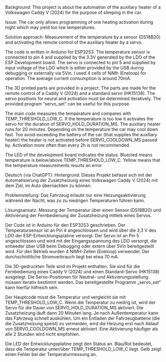 Background: This project is about the automation of the auxiliary heater of a Volkswagen Caddy V (2024) for the purpose of sleeping in the car. 

Issue: The car only allows programming of one heating  activation during night which may yield too low temperatures.

Solution approach: Measurement of the temperature by a sensor (DS18B20) and activating the remote control of the auxiliary heater by a servo.

The code is written in Arduino for ESP32S3. The temperature sensor is connected to pin 4 and supplied by the 3.3V generated by the LDO of the ESP Development board. The servo is connected to pin 5 and supplied by input voltage of the LDO which is either provided by the USB during debugging or externally via 5Vin. I used 4 cells of NiMh (Eneloop) for operation. The average current consumption is around 70mA.

The 3D printed parts are provided in a project. The parts are made for the remote control of a Caddy V (2024) and a standard servo (HK15138). The servo positions for neural and activation must be determined iteratively. The provided program “servo_set” can be useful for this purpose.

The main code measures the temperature and compares with TEMP_THRESHOLD_LOW_C. If the temperature is too low it activates the servo for the duration of SERVO_HOLD_DURATION_MS. The auxiliary heater runs for 20 minutes. Depending on the temperature the car may cool down fast. Too avoid exceeding the battery of the car (that supplies the auxiliary heater) the heater is not activated before SERVO_COOLDOWN_MS passed by. Activation more often than every 2h is not recommended. 

The LED of the development board indicates the status. Blue/red means temperature is below/above TEMP_THRESHOLD_LOW_C. Yellow means that the temperature measurements results an error

Deutsch (via ChatGPT):
Hintergrund: Dieses Projekt befasst sich mit der Automatisierung der Zusatzheizung eines Volkswagen Caddy V (2024) mit dem Ziel, im Auto übernachten zu können.

Problemstellung: Das Fahrzeug erlaubt nur eine Heizungsaktivierung während der Nacht, was zu zu niedrigen Temperaturen führen kann.

Lösungsansatz: Messung der Temperatur über einen Sensor (DS18B20) und Aktivierung der Fernbedienung der Zusatzheizung mittels eines Servos.

Der Code ist in Arduino für den ESP32S3 geschrieben. Der Temperatursensor ist an Pin 4 angeschlossen und wird über die 3,3 V des LDO der ESP-Entwicklungsplatine versorgt. Der Servo ist an Pin 5 angeschlossen und wird mit der Eingangsspannung des LDO versorgt, die entweder über USB beim Debugging oder extern über 5Vin bereitgestellt wird. Für den Betrieb wurden 4 NiMH-Zellen (Eneloop) verwendet. Der durchschnittliche Stromverbrauch liegt bei etwa 70 mA.

Die 3D-gedruckten Teile sind im Projekt enthalten. Sie sind für die Fernbedienung eines Caddy V (2024) und einen Standard-Servo (HK15138) ausgelegt. Die Servo-Positionen für Neutral- und Aktivierungsstellung müssen iterativ bestimmt werden. Das bereitgestellte Programm „servo_set“ kann hierfür hilfreich sein.

Der Hauptcode misst die Temperatur und vergleicht sie mit TEMP_THRESHOLD_LOW_C. Wenn die Temperatur zu niedrig ist, wird der Servo für die Dauer von SERVO_HOLD_DURATION_MS aktiviert. Die Zusatzheizung läuft dann 20 Minuten lang. Je nach Außentemperatur kann das Fahrzeug schnell auskühlen. Um ein Entladen der Fahrzeugbatterie (die die Zusatzheizung speist) zu vermeiden, wird die Heizung erst nach Ablauf von SERVO_COOLDOWN_MS erneut aktiviert. Eine Aktivierung häufiger als alle 2 Stunden wird nicht empfohlen.

Die LED der Entwicklungsplatine zeigt den Status an. Blau/Rot bedeutet, dass die Temperatur unter/über TEMP_THRESHOLD_LOW_C liegt. Gelb zeigt einen Fehler bei der Temperaturmessung an.

